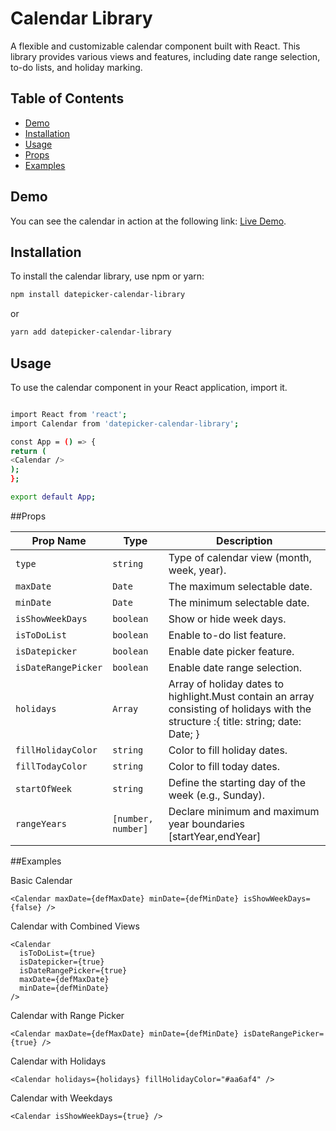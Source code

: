 # Calendar Library

A flexible and customizable calendar component built with React. This library provides various views and features, including date range selection, to-do lists, and holiday marking.

## Table of Contents

- [Demo](#demo)
- [Installation](#installation)
- [Usage](#usage)
- [Props](#props)
- [Examples](#examples)

## Demo

You can see the calendar in action at the following link: <a href="https://mod-calendar.netlify.app/">Live Demo</a>.

## Installation

To install the calendar library, use npm or yarn:

```bash
npm install datepicker-calendar-library
```

or

```bash
yarn add datepicker-calendar-library
```

## Usage

To use the calendar component in your React application, import it.

```bash

import React from 'react';
import Calendar from 'datepicker-calendar-library';

const App = () => {
return (
<Calendar />
);
};

export default App;

```

##Props

| Prop Name           | Type               | Description                                                                                                                         |
| ------------------- | ------------------ | ----------------------------------------------------------------------------------------------------------------------------------- |
| `type`              | `string`           | Type of calendar view (month, week, year).                                                                                          |
| `maxDate`           | `Date`             | The maximum selectable date.                                                                                                        |
| `minDate`           | `Date`             | The minimum selectable date.                                                                                                        |
| `isShowWeekDays`    | `boolean`          | Show or hide week days.                                                                                                             |
| `isToDoList`        | `boolean`          | Enable to-do list feature.                                                                                                          |
| `isDatepicker`      | `boolean`          | Enable date picker feature.                                                                                                         |
| `isDateRangePicker` | `boolean`          | Enable date range selection.                                                                                                        |
| `holidays`          | `Array`            | Array of holiday dates to highlight.Must contain an array consisting of holidays with the structure :{ title: string; date: Date; } |
| `fillHolidayColor`  | `string`           | Color to fill holiday dates.                                                                                                        |
| `fillTodayColor`    | `string`           | Color to fill today dates.                                                                                                          |
| `startOfWeek`       | `string`           | Define the starting day of the week (e.g., Sunday).                                                                                 |
| `rangeYears`        | `[number, number]` | Declare minimum and maximum year boundaries [startYear,endYear]                                                                     |

##Examples

Basic Calendar

```tsx
<Calendar maxDate={defMaxDate} minDate={defMinDate} isShowWeekDays={false} />
```

Calendar with Combined Views

```tsx
<Calendar
  isToDoList={true}
  isDatepicker={true}
  isDateRangePicker={true}
  maxDate={defMaxDate}
  minDate={defMinDate}
/>
```

Calendar with Range Picker

```tsx
<Calendar maxDate={defMaxDate} minDate={defMinDate} isDateRangePicker={true} />
```

Calendar with Holidays

```tsx
<Calendar holidays={holidays} fillHolidayColor="#aa6af4" />
```

Calendar with Weekdays

```tsx
<Calendar isShowWeekDays={true} />
```
